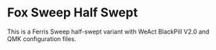 # Fox Sweep Half Swept

This is a Ferris Sweep half-swept variant with WeAct BlackPill V2.0 and QMK configuration files.
